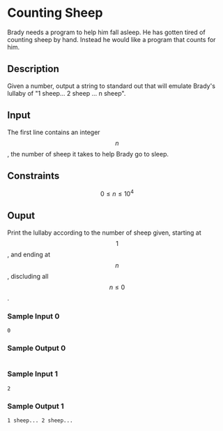 # Counting Sheep

Brady needs a program to help him fall asleep. He has gotten tired of counting
sheep by hand. Instead he would like a program that counts for him.

## Description

Given a number, output a string to standard out that will emulate Brady's
lullaby of "1 sheep... 2 sheep ... n sheep".

## Input

The first line contains an integer $$n$$, the number of sheep it takes to help
Brady go to sleep.

## Constraints

$$0 \leq n \leq 10^4$$

## Ouput

Print the lullaby according to the number of sheep given, starting at $$1$$, and
ending at $$n$$, discluding all $$n\leq 0$$.

### Sample Input 0

```
0
```

### Sample Output 0

```
```

### Sample Input 1

```
2
```

### Sample Output 1

```
1 sheep... 2 sheep...
```
